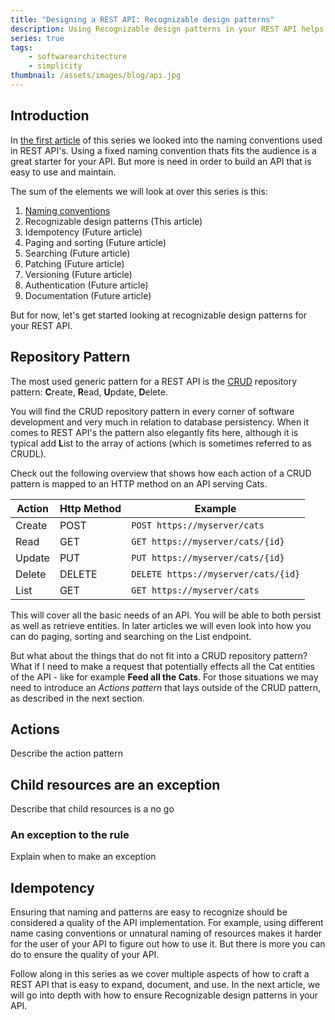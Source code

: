 ```yaml
---
title: "Designing a REST API: Recognizable design patterns"
description: Using Recognizable design patterns in your REST API helps developers adopt it more easily
series: true
tags:
    - softwarearchitecture
    - simplicity
thumbnail: /assets/images/blog/api.jpg
---
```


## Introduction

In [the first article](../designing-a-rest-api_naming-syntax) of this series we looked into the naming conventions used in REST API's. Using a fixed naming convention thats fits the audience is a great starter for your API. But more is need in order to build an API that is easy to use and maintain.

The sum of the elements we will look at over this series is this:

1. [Naming conventions](../designing-a-rest-api_naming-syntax)
2. Recognizable design patterns (This article)
3. Idempotency (Future article)
4. Paging and sorting (Future article)
5. Searching (Future article)
6. Patching (Future article)
7. Versioning (Future article)
8. Authentication (Future article)
9. Documentation (Future article)

But for now, let's get started looking at recognizable design patterns for your REST API. 

## Repository Pattern
The most used generic pattern for a REST API is the [CRUD](https://en.wikipedia.org/wiki/Create,_read,_update_and_delete) repository pattern: **C**reate, **R**ead, **U**pdate, **D**elete.

You will find the CRUD repository pattern in every corner of software development and very much in relation to database persistency. When it comes to REST API's the pattern also elegantly fits here, although it is typical add **L**ist to the array of actions (which is sometimes referred to as CRUDL).

Check out the following overview that shows how each action of a CRUD pattern is mapped to an HTTP method on an API serving Cats. 


| Action | Http Method | Example                              |
|--------|-------------|--------------------------------------|
| Create | POST        | `POST https://myserver/cats`         |
| Read   | GET         | `GET https://myserver/cats/{id}`     |
| Update | PUT         | `PUT https://myserver/cats/{id}`     |
| Delete | DELETE      | `DELETE https://myserver/cats/{id}`  |
| List   | GET         | `GET https://myserver/cats`          |


This will cover all the basic needs of an API. You will be able to both persist as well as retrieve entities. In later articles we will even look into how you can do paging, sorting and searching on the List endpoint.

But what about the things that do not fit into a CRUD repository pattern? What if I need to make a request that potentially effects all the Cat entities of the API - like for example **Feed all the Cats**. For those situations we may need to introduce an *Actions pattern* that lays outside of the CRUD pattern, as described in the next section.

## Actions 
Describe the action pattern

## Child resources are an exception
Describe that child resources is a no go

### An exception to the rule
Explain when to make an exception



## Idempotency
Ensuring that naming and patterns are easy to recognize should be considered a quality of the API implementation. For example, using different name casing conventions or unnatural naming of resources makes it harder for the user of your API to figure out how to use it. But there is more you can do to ensure the quality of your API.

Follow along in this series as we cover multiple aspects of how to craft a REST API that is easy to expand, document, and use. In the next article, we will go into depth with how to ensure Recognizable design patterns in your API.


